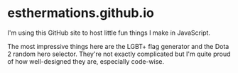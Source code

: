 # esthermations.github.io

I'm using this GitHub site to host little fun things I make in JavaScript.

The most impressive things here are the LGBT+ flag generator and the Dota 2 random hero selector. 
They're not exactly complicated but I'm quite proud of how well-designed they are, especially code-wise.
